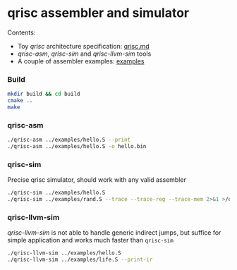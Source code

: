# qrisc assembler and simulator

Contents:
* Toy _qrisc_ architecture specification: [qrisc.md](qrisc.md)
* _qrisc-asm_, _qrisc-sim_ and _qrisc-llvm-sim_ tools
* A couple of assembler examples: [examples](examples)

### Build
```bash
mkdir build && cd build
cmake ..
make
```

### qrisc-asm
```bash
./qrisc-asm ../examples/hello.S --print
./qrisc-asm ../examples/hello.S -o hello.bin
```

### qrisc-sim
Precise qrisc simulator, should work with any valid assembler

```bash
./qrisc-sim ../examples/hello.S
./qrisc-sim ../examples/rand.S --trace --trace-reg --trace-mem 2>&1 >/dev/null
```

### qrisc-llvm-sim
_qrisc-llvm-sim_ is not able to handle generic indirect jumps, but suffice for simple application and works much faster than ```qrisc-sim```

```bash
./qrisc-llvm-sim ../examples/hello.S
./qrisc-llvm-sim ../examples/life.S --print-ir
```

